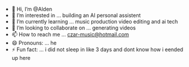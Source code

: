 - 👋 Hi, I’m @Alden
- 👀 I’m interested in ... building an AI personal assistent 
- 🌱 I’m currently learning ... music production video editing and ai tech
- 💞️ I’m looking to collaborate on ... generating videos
- 📫 How to reach me ... czar-music@hotmail.com 
- 😄 Pronouns: ... he
- ⚡ Fun fact: ... i did not sleep in like 3 days and dont know how i eended up  here 

<!---
topphits/topphits is a ✨ special ✨ repository because its `README.md` (this file) appears on your GitHub profile.
You can click the Preview link to take a look at your changes.
--->

